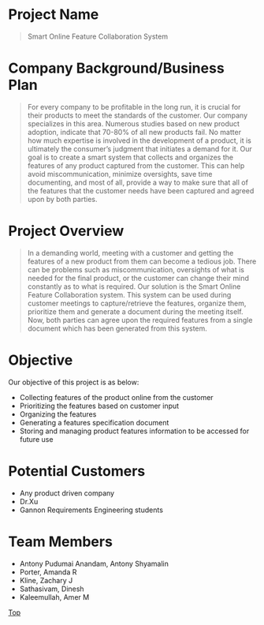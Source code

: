 # Project Name #
> Smart Online Feature Collaboration System

# Company Background/Business Plan #

> For every company to be profitable in the long run, it is crucial for their products to meet the standards of the customer. Our company specializes in this area. Numerous studies based on new product adoption, indicate that 70-80% of all new products fail. No matter how much expertise is involved in the development of a product, it is ultimately the consumer’s judgment that initiates a demand for it. Our goal is to create a smart system that collects and organizes the features of any product captured from the customer. This can help avoid miscommunication, minimize oversights, save time documenting, and most of all, provide a way to make sure that all of the features that the customer needs have been captured and agreed upon by both parties.

# Project Overview #

> In a demanding world, meeting with a customer and getting the features of a new product from them can become a tedious job. There can be problems such as miscommunication, oversights of what is needed for the final product, or the customer can change their mind constantly as to what is required. Our solution is the Smart Online Feature Collaboration system.  This system can be used during customer meetings to capture/retrieve the features, organize them, prioritize them and generate a document during the meeting itself. Now, both parties can agree upon the required features from a single document which has been generated from this system.


# Objective #

Our objective of this project is as below:
  * Collecting features of the product online from the customer
  * Prioritizing the features based on customer input
  * Organizing the features
  * Generating a features specification document
  * Storing and managing product features information to be accessed for future use

# Potential Customers #
  * Any product driven company
  * Dr.Xu
  * Gannon Requirements Engineering students

# Team Members #

  * Antony Pudumai Anandam, Antony S‎hyamalin
  * Porter, Amanda R‎
  * Kline, Zachary J‎
  * Sathasivam, Dinesh‎
  * Kaleemullah, Amer M

[Top](ProjectOverview#Project_Name.md)